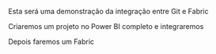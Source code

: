 Esta será uma demonstração da integração entre Git e Fabric

Criaremos um projeto no Power BI completo e integraremos

Depois faremos um Fabric
